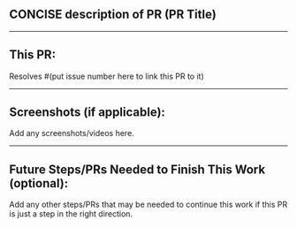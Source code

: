 ## CONCISE description of PR (PR Title)

---
## This PR:
Resolves #(put issue number here to link this PR to it) 

---
## Screenshots (if applicable):
Add any screenshots/videos here.

---
## Future Steps/PRs Needed to Finish This Work (optional):
Add any other steps/PRs that may be needed to continue this work if this PR is just a step in the right direction.


